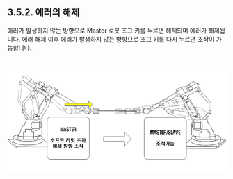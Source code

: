 ﻿## 3.5.2. 에러의 해제

에러가 발생하지 않는 방향으로 Master 로봇 조그 키를 누르면 해제되며 에러가 해제됩니다. 에러 해제 이후 에러가 발생하지 않는 방향으로 조그 키를 다시 누르면 조작이 가능합니다. 

 
<br>
 
![[그림 3-12] 소프트리밋 에러 해제](../../_assets/3-12.png)
